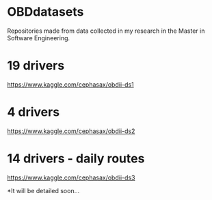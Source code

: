 # OBDdatasets
Repositories made from data collected in my research in the Master in Software Engineering.

# 19 drivers
https://www.kaggle.com/cephasax/obdii-ds1

# 4 drivers
https://www.kaggle.com/cephasax/obdii-ds2

# 14 drivers - daily routes
https://www.kaggle.com/cephasax/obdii-ds3

*It will be detailed soon...

